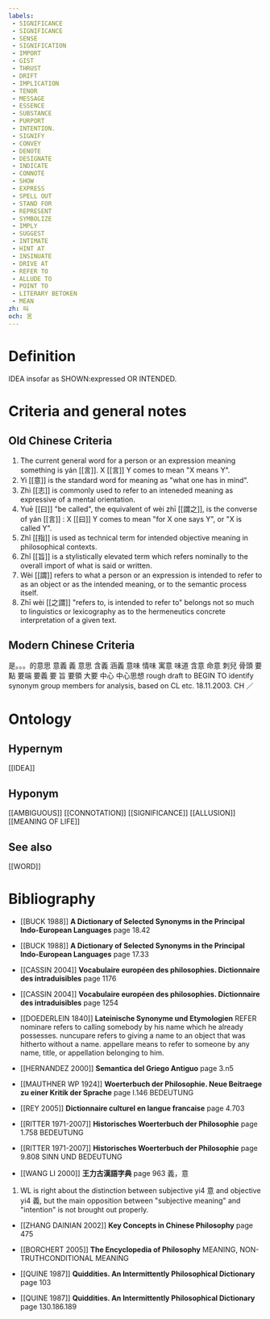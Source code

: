 ```yaml
---
labels: 
 - SIGNIFICANCE
 - SIGNIFICANCE
 - SENSE
 - SIGNIFICATION
 - IMPORT
 - GIST
 - THRUST
 - DRIFT
 - IMPLICATION
 - TENOR
 - MESSAGE
 - ESSENCE
 - SUBSTANCE
 - PURPORT
 - INTENTION.
 - SIGNIFY
 - CONVEY
 - DENOTE
 - DESIGNATE
 - INDICATE
 - CONNOTE
 - SHOW
 - EXPRESS
 - SPELL OUT
 - STAND FOR
 - REPRESENT
 - SYMBOLIZE
 - IMPLY
 - SUGGEST
 - INTIMATE
 - HINT AT
 - INSINUATE
 - DRIVE AT
 - REFER TO
 - ALLUDE TO
 - POINT TO
 - LITERARY BETOKEN
 - MEAN
zh: 叫
och: 言
---
```


# Definition
IDEA insofar as SHOWN:expressed OR INTENDED.
# Criteria and general notes
## Old Chinese Criteria
1. The current general word for a person or an expression meaning something is yán [[言]]. X [[言]] Y comes to mean "X means Y".
2. Yì [[意]] is the standard word for meaning as "what one has in mind".
3. Zhì [[志]] is commonly used to refer to an inteneded meaning as expressive of a mental orientation.
4. Yuē [[曰]] "be called", the equivalent of wèi zhī [[謂之]], is the converse of yán [[言]] : X [[曰]] Y comes to mean "for X one says Y", or "X is called Y".
5. Zhǐ [[指]] is used as technical term for intended objective meaning in philosophical contexts.
6. Zhǐ [[旨]] is a stylistically elevated term which refers nominally to the overall import of what is said or written.
7. Wèi [[謂]] refers to what a person or an expression is intended to refer to as an object or as the intended meaning, or to the semantic process itself.
8. Zhī wèi [[之謂]] "refers to, is intended to refer to" belongs not so much to linguistics or lexicography as to the hermeneutics concrete interpretation of a given text.
## Modern Chinese Criteria
是。。。的意思
意義
義
意思
含義
涵義
意味
情味
寓意
味道
含意
命意
刺兒
骨頭
要點
要端
要義
要
旨
要領
大要
中心
中心思想
rough draft to BEGIN TO identify synonym group members for analysis, based on CL etc. 18.11.2003. CH ／
# Ontology

## Hypernym
[[IDEA]]
## Hyponym
[[AMBIGUOUS]]
[[CONNOTATION]]
[[SIGNIFICANCE]]
[[ALLUSION]]
[[MEANING OF LIFE]]
## See also
[[WORD]]
# Bibliography
- [[BUCK 1988]]
**A Dictionary of Selected Synonyms in the Principal Indo-European Languages** page 18.42

- [[BUCK 1988]]
**A Dictionary of Selected Synonyms in the Principal Indo-European Languages** page 17.33

- [[CASSIN 2004]]
**Vocabulaire européen des philosophies. Dictionnaire des intraduisibles** page 1176

- [[CASSIN 2004]]
**Vocabulaire européen des philosophies. Dictionnaire des intraduisibles** page 1254

- [[DOEDERLEIN 1840]]
**Lateinische Synonyme und Etymologien** 
REFER
nominare refers to calling somebody by his  name which he already possesses.
nuncupare refers to giving a name to an object that was hitherto without a name.
appellare means to refer to someone by any name, title, or appellation belonging to him.
- [[HERNANDEZ 2000]]
**Semantica del Griego Antiguo** page 3.n5

- [[MAUTHNER WP 1924]]
**Woerterbuch der Philosophie. Neue Beitraege zu einer Kritik der Sprache** page I.146
BEDEUTUNG
- [[REY 2005]]
**Dictionnaire culturel en langue francaise** page 4.703

- [[RITTER 1971-2007]]
**Historisches Woerterbuch der Philosophie** page 1.758
BEDEUTUNG
- [[RITTER 1971-2007]]
**Historisches Woerterbuch der Philosophie** page 9.808
SINN UND BEDEUTUNG
- [[WANG LI 2000]]
**王力古漢語字典** page 963
義，意
1. WL is right about the distinction between subjective yi4 意 and objective yi4 義, but the main opposition between "subjective meaning" and "intention" is not brought out properly.
- [[ZHANG DAINIAN 2002]]
**Key Concepts in Chinese Philosophy** page 475

- [[BORCHERT 2005]]
**The Encyclopedia of Philosophy** 
MEANING, NON-TRUTHCONDITIONAL MEANING
- [[QUINE 1987]]
**Quiddities. An Intermittently Philosophical Dictionary** page 103

- [[QUINE 1987]]
**Quiddities. An Intermittently Philosophical Dictionary** page 130.186.189
